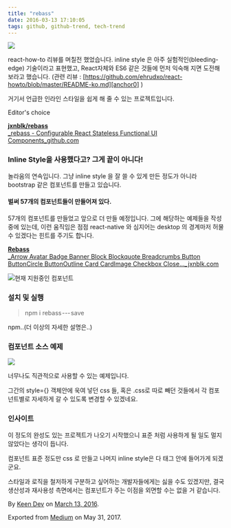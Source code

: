```yaml
---
title: "rebass"
date: 2016-03-13 17:10:05
tags: github, github-trend, tech-trend 
---
```



![][image0]

react-how-to 리뷰를 며칠전 했었습니다. inline style 은 아주 실험적인(bleeding-edge) 기술이라고 표현했고, React자체와 ES6 같은 것들에 먼저 익숙해 지면 도전해 보라고 했습니다. (관련 리뷰 : [https://github.com/ehrudxo/react-howto/blob/master/README-ko.md][anchor0] )

거기서 언급한 인라인 스타일을 쉽게 해 줄 수 있는 프로젝트입니다.

Editor's choice

[**jxnblk/rebass**  
_rebass - Configurable React Stateless Functional UI Components_github.com][anchor1][][anchor2]

### Inline Style을 사용했다고? 그게 끝이 아니다!

놀라움의 연속입니다. 그냥 inline style 을 잘 쓸 수 있게 만든 정도가 아니라 bootstrap 같은 컴포넌트를 만들고 있습니다.

#### 벌써 57개의 컴포넌트들이 만들어져 있다.

57개의 컴포넌트를 만들었고 앞으로 더 만들 예정입니다. 그에 해당하는 예제들을 작성 중에 있는데, 이런 움직임은 점점 react-native 와 심지어는 desktop 의 경계마저 허물수 있겠다는 힌트를 주기도 합니다.

[**Rebass**  
_Arrow Avatar Badge Banner Block Blockquote Breadcrumbs Button ButtonCircle ButtonOutline Card CardImage Checkbox Close..._jxnblk.com][anchor3][][anchor4]

![][image1]현재 지원중인 컴포넌트

### 설치 및 실행
> 
> npm i rebass --- save

npm..(더 이상의 자세한 설명은..)

### 컴포넌트 소스 예제

![][image2]

너무나도 직관적으로 사용할 수 있는 예제입니다.

그간의 style={} 객체안에 욱여 넣던 css 들, 혹은 .css로 따로 빼던 것들에서 각 컴포넌트별로 자세하게 갈 수 있도록 변경할 수 있겠네요.

### 인사이트

이 정도의 완성도 있는 프로젝트가 나오기 시작했으니 표준 처럼 사용하게 될 일도 멀지 않았다는 생각이 듭니다.

컴포넌트 표준 정도만 css 로 만들고 나머지 inline style은 다 태그 안에 들어가게 되겠군요.

스타일과 로직을 철저하게 구분하고 싶어하는 개발자들에게는 싫을 수도 있겠지만, 결국 생산성과 재사용성 측면에서는 컴포넌트가 주는 이점을 외면할 수는 없을 거 같습니다.

By [Keen Dev][anchor5] on [March 13, 2016][anchor6].

Exported from [Medium][anchor7] on May 31, 2017\.


[anchor0]: https://github.com/ehrudxo/react-howto/blob/master/README-ko.md
[anchor1]: https://github.com/jxnblk/rebass "https://github.com/jxnblk/rebass"
[anchor2]: https://github.com/jxnblk/rebass
[anchor3]: http://jxnblk.com/rebass/ "http://jxnblk.com/rebass/"
[anchor4]: http://jxnblk.com/rebass/
[anchor5]: https://medium.com/@keendev
[anchor6]: https://medium.com/p/7e8baaec1bda
[anchor7]: https://medium.com


[image0]: /images/1*2_4nz277BgjkpQIUIuzYEA.png
[image1]: /images/1*JV1WKdysobqxvN0C_wGIzg.png
[image2]: /images/1*pdCq3X2xGmrDgQRp4sX7Kg.pn